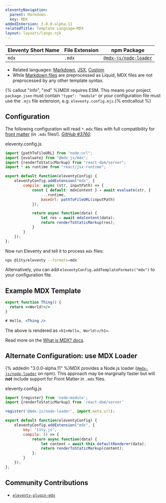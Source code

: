 ```yaml
---
eleventyNavigation:
  parent: Markdown
  key: MDX
addedInVersion: 3.0.0-alpha.11
relatedTitle: Template Language—MDX
layout: layouts/langs.njk
---
```


<!-- {% tableofcontents "open" %} -->

| Eleventy Short Name | File Extension | npm Package |
| ------------------- | -------------- | ----------- |
| `mdx`          | `.mdx`         | [`@mdx-js/node-loader`](https://mdxjs.com/packages/node-loader/) |

* Related languages: [Markdown](/docs/languages/markdown/), [JSX](/docs/languages/jsx/), [Custom](/docs/languages/custom/)
* While [Markdown files](/docs/languages/markdown/) are preprocessed as Liquid, MDX files are not preprocessed by any other template syntax.

{% callout "info", "md" %}MDX requires ESM. This means your project `package.json` must contain `"type": "module"` or your configuration file must use the `.mjs` file extension, e.g. `eleventy.config.mjs`.{% endcallout %}

## Configuration

The following configuration will read `*.mdx` files with full compatibility for [front matter](../data-frontmatter.md) (in `.mdx` files!). _[GitHub #3760](https://github.com/11ty/eleventy/issues/3760)._

<div class="codetitle">eleventy.config.js</div>

```js
import {pathToFileURL} from "node:url";
import {evaluate} from "@mdx-js/mdx";
import {renderToStaticMarkup} from "react-dom/server";
import * as runtime from "react/jsx-runtime";

export default function(eleventyConfig) {
	eleventyConfig.addExtension("mdx", {
		compile: async (str, inputPath) => {
			const { default: mdxContent } = await evaluate(str, {
				...runtime,
				baseUrl: pathToFileURL(inputPath)
			});

			return async function(data) {
				let res = await mdxContent(data);
				return renderToStaticMarkup(res);
			}
		}
	});
};
```

Now run Eleventy and tell it to process `mdx` files:

```sh
npx @11ty/eleventy --formats=mdx
```

Alternatively, you can add `eleventyConfig.addTemplateFormats("mdx")` to your configuration file.

## Example MDX Template

```jsx
export function Thing() {
  return <>World!</>
}

# Hello, <Thing />
```

The above is rendered as `<h1>Hello, World!</h1>`.

Read more on the [What is MDX? docs](https://mdxjs.com/docs/what-is-mdx/).

## Alternate Configuration: use MDX Loader

{% addedin "3.0.0-alpha.11" %}MDX provides a Node.js loader ([`@mdx-js/node-loader`](https://mdxjs.com/packages/node-loader/) on npm). This approach may be marginally faster but will **not** include support for Front Matter in `.mdx` files.

<div class="codetitle">eleventy.config.js</div>

```js
import {register} from 'node:module';
import {renderToStaticMarkup} from 'react-dom/server'

register('@mdx-js/node-loader', import.meta.url);

export default function(eleventyConfig) {
	eleventyConfig.addExtension("mdx", {
		key: "11ty.js",
		compile: () => {
			return async function(data) {
				let content = await this.defaultRenderer(data);
				return renderToStaticMarkup(content);
			};
		}
	});
};
```

## Community Contributions

* [`eleventy-plugin-mdx`](https://github.com/jamshop/eleventy-plugin-mdx)